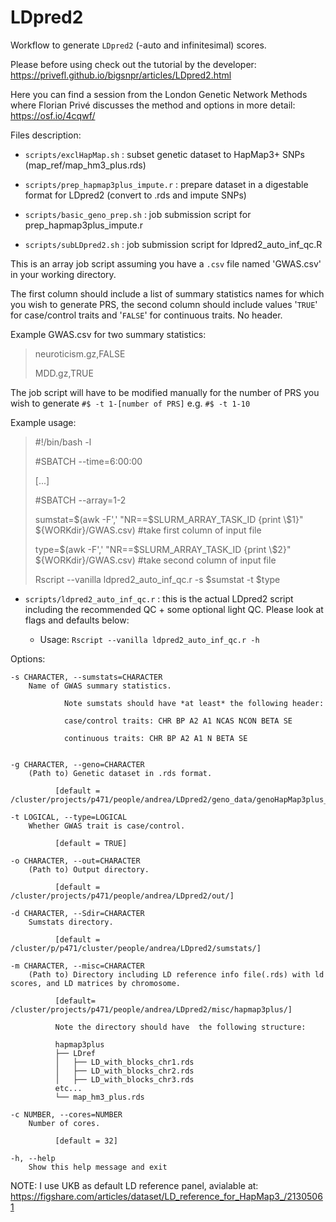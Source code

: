 # LDpred2

Workflow to generate `LDpred2` (-auto and infinitesimal) scores.

Please before using check out the tutorial by the developer: <https://privefl.github.io/bigsnpr/articles/LDpred2.html>

Here you can find a session from the London Genetic Network Methods where Florian Privé discusses the method and options in more detail: <https://osf.io/4cqwf/>

Files description:

-   `scripts/exclHapMap.sh` : subset genetic dataset to HapMap3+ SNPs (map_ref/map_hm3_plus.rds)

-   `scripts/prep_hapmap3plus_impute.r` : prepare dataset in a digestable format for LDpred2 (convert to .rds and impute SNPs)

-   `scripts/basic_geno_prep.sh` : job submission script for prep_hapmap3plus_impute.r

-   `scripts/subLDpred2.sh` : job submission script for ldpred2_auto_inf_qc.R

This is an array job script assuming you have a `.csv` file named 'GWAS.csv' in your working directory.

The first column should include a list of summary statistics names for which you wish to generate PRS, the second column should include values '`TRUE`' for case/control traits and '`FALSE`' for continuous traits. No header.

Example GWAS.csv for two summary statistics:

> neuroticism.gz,FALSE
>
> MDD.gz,TRUE

The job script will have to be modified manually for the number of PRS you wish to generate `#$ -t 1-[number of PRS]` e.g. `#$ -t 1-10`

Example usage:

> #!/bin/bash -l
>
> #SBATCH --time=6:00:00
>
> [...]
>
> #SBATCH --array=1-2
>
> sumstat=$(awk -F',' "NR==$SLURM_ARRAY_TASK_ID {print \\$1}" ${WORKdir}/GWAS.csv) #take first column of input file
>
> type=$(awk -F',' "NR==$SLURM_ARRAY_TASK_ID {print \\$2}" ${WORKdir}/GWAS.csv) #take second column of input file
>
> Rscript --vanilla ldpred2_auto_inf_qc.r -s $sumstat -t $type

-   `scripts/ldpred2_auto_inf_qc.r` : this is the actual LDpred2 script including the recommended QC + some optional light QC. Please look at flags and defaults below:

    -   Usage: `Rscript --vanilla ldpred2_auto_inf_qc.r -h`

Options:

    -s CHARACTER, --sumstats=CHARACTER
        Name of GWAS summary statistics.

                Note sumstats should have *at least* the following header:

                case/control traits: CHR BP A2 A1 NCAS NCON BETA SE 

                continuous traits: CHR BP A2 A1 N BETA SE


    -g CHARACTER, --geno=CHARACTER
        (Path to) Genetic dataset in .rds format.

              [default = /cluster/projects/p471/people/andrea/LDpred2/geno_data/genoHapMap3plus_N200k.rds]

    -t LOGICAL, --type=LOGICAL
        Whether GWAS trait is case/control.

              [default = TRUE]

    -o CHARACTER, --out=CHARACTER
        (Path to) Output directory.

              [default = /cluster/projects/p471/people/andrea/LDpred2/out/]

    -d CHARACTER, --Sdir=CHARACTER
        Sumstats directory.

              [default = /cluster/p/p471/cluster/people/andrea/LDpred2/sumstats/]

    -m CHARACTER, --misc=CHARACTER
        (Path to) Directory including LD reference info file(.rds) with ld scores, and LD matrices by chromosome.

              [default= /cluster/projects/p471/people/andrea/LDpred2/misc/hapmap3plus/]

              Note the directory should have  the following structure:

              hapmap3plus
              ├── LDref
              │   ├── LD_with_blocks_chr1.rds
              │   ├── LD_with_blocks_chr2.rds
              │   ├── LD_with_blocks_chr3.rds
              etc...
              └── map_hm3_plus.rds

    -c NUMBER, --cores=NUMBER
        Number of cores. 

              [default = 32]

    -h, --help
        Show this help message and exit
        
        
        

NOTE: I use UKB as default LD reference panel, avialable at: <https://figshare.com/articles/dataset/LD_reference_for_HapMap3_/21305061>
